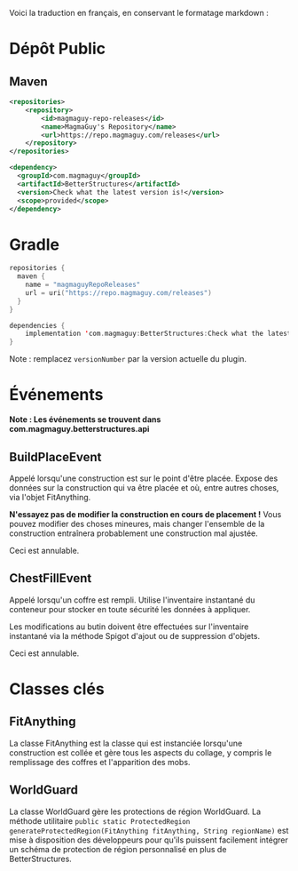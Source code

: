 Voici la traduction en français, en conservant le formatage markdown :

# Dépôt Public

## Maven
```xml
<repositories>
    <repository>
        <id>magmaguy-repo-releases</id>
        <name>MagmaGuy's Repository</name>
        <url>https://repo.magmaguy.com/releases</url>
    </repository>
</repositories>

<dependency>
  <groupId>com.magmaguy</groupId>
  <artifactId>BetterStructures</artifactId>
  <version>Check what the latest version is!</version>
  <scope>provided</scope>
</dependency>
```

# Gradle
```kt
repositories {
  maven {
    name = "magmaguyRepoReleases"
    url = uri("https://repo.magmaguy.com/releases")
  }
}

dependencies {
    implementation 'com.magmaguy:BetterStructures:Check what the latest version is!'
}
```

Note : remplacez `versionNumber` par la version actuelle du plugin.

# Événements

**Note : Les événements se trouvent dans com.magmaguy.betterstructures.api**

## BuildPlaceEvent

Appelé lorsqu'une construction est sur le point d'être placée. Expose des données sur la construction qui va être placée et où, entre autres choses, via l'objet FitAnything.

**N'essayez pas de modifier la construction en cours de placement !** Vous pouvez modifier des choses mineures, mais changer l'ensemble de la construction entraînera probablement une construction mal ajustée.

Ceci est annulable.

## ChestFillEvent

Appelé lorsqu'un coffre est rempli. Utilise l'inventaire instantané du conteneur pour stocker en toute sécurité les données à appliquer.

Les modifications au butin doivent être effectuées sur l'inventaire instantané via la méthode Spigot d'ajout ou de suppression d'objets.

Ceci est annulable.

# Classes clés

## FitAnything

La classe FitAnything est la classe qui est instanciée lorsqu'une construction est collée et gère tous les aspects du collage, y compris le remplissage des coffres et l'apparition des mobs.

## WorldGuard

La classe WorldGuard gère les protections de région WorldGuard. La méthode utilitaire `public static ProtectedRegion generateProtectedRegion(FitAnything fitAnything, String regionName)` est mise à disposition des développeurs pour qu'ils puissent facilement intégrer un schéma de protection de région personnalisé en plus de BetterStructures.